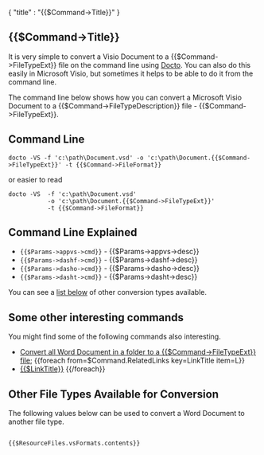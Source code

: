 {
    "title" : "{{$Command->Title}}" 
}

{{$Command->Title}}         
-

It is very simple to convert a Visio Document to a {{$Command->FileTypeExt}} file on the command line using [Docto](https://github.com/tobya/docto). You can also do this easily in Microsoft Visio, but sometimes it helps to be able to do it from the command line.  

The command line below shows how you can convert a Microsoft Visio Document to a {{$Command->FileTypeDescription}} file - {{$Command->FileTypeExt}}.

Command Line 
-

 ````
 docto -VS -f 'c:\path\Document.vsd' -o 'c:\path\Document.{{$Command->FileTypeExt}}' -t {{$Command->FileFormat}} 
 ````
 or easier to read
 ````
 docto -VS  -f 'c:\path\Document.vsd' 
            -o 'c:\path\Document.{{$Command->FileTypeExt}}' 
            -t {{$Command->FileFormat}}
 ````

Command Line Explained 
-

 - `{{$Params->appvs->cmd}}` -  {{$Params->appvs->desc}}
 - `{{$Params->dashf->cmd}}` -  {{$Params->dashf->desc}} 
 - `{{$Params->dasho->cmd}}` -  {{$Params->dasho->desc}}
 - `{{$Params->dasht->cmd}}` -  {{$Params->dasht->desc}}


You can see a [list below](#OtherTypes) of other conversion types available.

Some other interesting commands
-

You might find some of the following commands also interesting.

- [Convert all Word Document in a folder to a {{$Command->FileTypeExt}} file](ConvertDirDocToFile{{$Command->FileTypeExt}}.md);
{{foreach from=$Command.RelatedLinks key=LinkTitle item=L}}
 - [{{$LinkTitle}}]({{$L}})
{{/foreach}}

<a name="OtherTypes">Other File Types Available for Conversion</a>
-

The following values below can be used to convert a Word Document to another file type.


````

{{$ResourceFiles.vsFormats.contents}}

````


    

